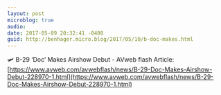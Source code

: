 ```yaml
---
layout: post
microblog: true
audio: 
date: 2017-05-09 20:32:41 -0400
guid: http://benhager.micro.blog/2017/05/10/b-doc-makes.html
---
```

🛩 B-29 ‘Doc’ Makes Airshow Debut - AVweb flash Article: [https://www.avweb.com/avwebflash/news/B-29-Doc-Makes-Airshow-Debut-228970-1.html](https://www.avweb.com/avwebflash/news/B-29-Doc-Makes-Airshow-Debut-228970-1.html)
